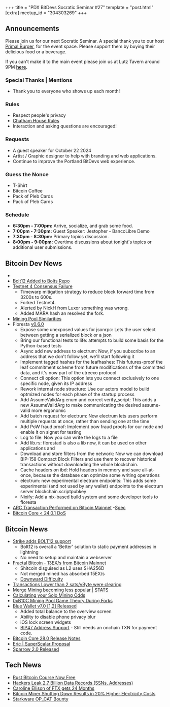 +++
title = "PDX BitDevs Socratic Seminar #27"
template = "post.html"
[extra]
meetup_id = "304303269"
+++

## Announcements

Please join us for our next Socratic Seminar. A special thank you to our host <a href="https://dicksprimalburger.com/" data-no-summary>Primal Burger</a>, for the event space. Please support them by buying their delicious food or a beverage.

If you can't make it to the main event please join us at Lutz Tavern around 9PM **<a href="https://www.lutztavern.com/" data-no-summary>here</a>.**

### Special Thanks | Mentions

- Thank you to everyone who shows up each month!

### Rules

- Respect people's privacy
- [Chatham House Rules](https://www.chathamhouse.org/about-us/chatham-house-rule)
- Interaction and asking questions are encouraged!

### Requests

- A guest speaker for October 22 2024
- Artist / Graphic designer to help with branding and web applications.
- Continue to improve the Portland BitDevs web experience.

### Guess the Nonce
- T-Shirt
- Bitcoin Coffee
- Pack of Pleb Cards
- Pack of Pleb Cards

### Schedule

- **6:30pm - 7:00pm:** Arrive, socialize, and grab some food.
- **7:00pm - 7:30pm:** Guest Speaker: Jestopher - BancoLibre Demo
- **7:30pm - 8:30pm:** Primary topics discussion.
- **8:00pm - 9:00pm:** Overtime discussions about tonight's topics or additional user submissions.

## Bitcoin Dev News
- 
- [Bolt12 Added to Bolts Repo](https://github.com/lightning/bolts/blob/master/12-offer-encoding.md)
- [Testnet 4 Consensus Failure](https://github.com/bitcoin/bitcoin/issues/30786)
    - Timewarp mitigation strategy to reduce block forward time from 3200s to 600s.
    - Forked Testnet4.
    - Alerted by NickH from Luxor something was wrong.
    - Added MARA hash an resolved the fork.
- [Mining Pool Similarities](https://b10c.me/observations/12-template-similarity/)
- Floresta [v0.6.0](https://github.com/vinteumorg/Floresta/releases/tag/0.6.0)
    - Expose some unexposed values for jsonrpc: Lets the user select between getting a serialized block or a json
    - Bring our functional tests to life: attempts to build some basis for the Python-based tests
    - Async add new address to electrum: Now, if you subscribe to an address that we don't follow yet, we'll start following it
    - Implement tagged hashes for the leafhashes: This futures-proof the leaf commitment scheme from future modifications of the committed data, and it's now part of the utreexo protocol
    - Connect cli option: This option lets you connect exclusively to one specific node, given its IP address
    - Rework internal node structure: Use our actors model to build optmized nodes for each phase of the startup process
    - Add AssumeValidArg enum and correct verify_script: This adds a new AssumeValidArg to make communicating the desired assume-valid more ergonomic
    - Add batch request for electrum: Now electrum lets users perform multiple requests at once, rather than sending one at the time
    - Add PoW fraud proof: Implement pow fraud proofs for our node and enable it on signet for testing
    - Log to file: Now you can write the logs to a file
    - Add lib.rs: florestad is also a lib now, it can be used on other applications and
    - Download and store filters from the network: Now we can download BIP-158 Compact Block Filters and use them to recover historical transactions without downloading the whole blockchain.
    - Cache headers on ibd: Hold headers in memory and save all-at-once, because the database can optimize some writing operations
    - electrum: new experimental electrum endpoints: This adds some experimental (and not used by any wallet) endpoints to the electrum server blockchain.scriptpubkey
    - Nixify: Add a nix-based build system and some developer tools to floresta
- [ARC Transaction Performed on Bitcoin Mainnet](https://blog.second.tech/demoing-the-first-ark-transactions-on-bitcoin-mainnet/)
  -[Spec](https://ark-protocol.org/)
- [Bitcoin Core < 24.0.1 DoS](https://bitcoincore.org/en/2024/09/18/disclose-headers-oom/)

## Bitcoin News

- [Strike adds BOLT12 support](https://strike.me/blog/bolt12-offers/)
    - Bolt12 is overall a 'Better' solution to static payment addresses in lightning
    - No need to setup and maintain a webserver
- [Fractal Bitcoin - 13EX/s from Bitcoin Mainnet](https://explorer.unisat.io/fractal-mainnet/mining)
    - Shitcoin disguised as L2 uses SHA256D
    - Not merged mined has absorbed 15EX/s
    - [Downward Difficulty](https://mempool.space/)
- [Transactions Lower than 2 sats/vByte were clearing](https://x.com/mononautical/status/1837463728381424097)
- [Merge Mining becoming less popular | STATS](https://x.com/mempoolresearch/status/1837147992287056315)
- [Calculating your Solo Mining Odds](https://solochance.com/)
- [0xB10C Mining Pool Game Theory During Forks](https://x.com/0xB10C/status/1811390920744468502)
- [Blue Wallet v7.0 [1,2] Released](https://github.com/BlueWallet/BlueWallet/releases/tag/v7.0.2)
    - Added total balance to the overview screen
    - Ability to disable phone privacy blur
    - iOS lock screen widgets
    - [BIP47 Address Support](https://medium.com/@ottosch/how-bip47-works-ee641cc14bf3) - Still needs an onchain TXN for payment code.
- [Bitcoin Core 28.0 Release Notes](https://github.com/bitcoin-core/bitcoin-devwiki/wiki/28.0-Release-Notes-Draft)
- [Eric | SuperScalar Proposal](https://delvingbitcoin.org/t/superscalar-laddered-timeout-tree-structured-decker-wattenhofer-factories/1143)
- [Sparrow 2.0 Released](https://github.com/sparrowwallet/sparrow/releases/tag/2.0.0)

## Tech News
- [Rust Bitcoin Course Now Free](https://btcdemy.thinkific.com/)
- [Hackers Leak 2.7 Billion Data Records (SSNs, Addresses)](https://www.bleepingcomputer.com/news/security/hackers-leak-27-billion-data-records-with-social-security-numbers/)
- [Caroline Ellison of FTX gets 24 Months](https://x.com/unusual_whales/status/1838670005795459205)
- [Bitcoin Miner Shutting Down Results in 20% Higher Electricity Costs](https://www.nobsbitcoin.com/norway-bitcoin-mining-facility-shutdown-leads-to-20-higher-energy-bills-for-town-residents/)
- [Starkware OP_CAT Bounty](https://groups.google.com/g/bitcoindev/c/awBtvpXKBcw)